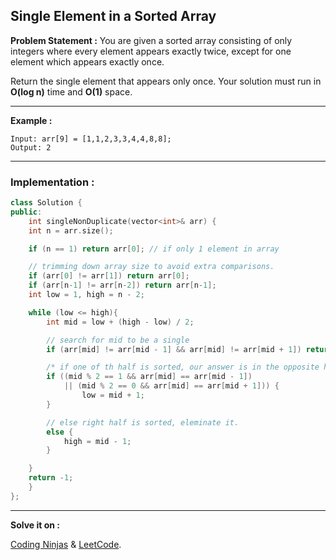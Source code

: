 ## Single Element in a Sorted Array

**Problem Statement :**
You are given a sorted array consisting of only integers where every element appears exactly twice, except for one element which appears exactly once.

Return the single element that appears only once.
Your solution must run in **O(log n)** time and **O(1)** space.

---

**Example :**

```
Input: arr[9] = [1,1,2,3,3,4,4,8,8];
Output: 2
```

---

### Implementation :

```cpp
class Solution {
public:
    int singleNonDuplicate(vector<int>& arr) {
    int n = arr.size();

	if (n == 1) return arr[0]; // if only 1 element in array

	// trimming down array size to avoid extra comparisons.
	if (arr[0] != arr[1]) return arr[0];
	if (arr[n-1] != arr[n-2]) return arr[n-1];
	int low = 1, high = n - 2;

	while (low <= high){
		int mid = low + (high - low) / 2;

		// search for mid to be a single
		if (arr[mid] != arr[mid - 1] && arr[mid] != arr[mid + 1]) return arr[mid];

        /* if one of th half is sorted, our answer is in the opposite half. if we are on left half and it is sorted, eleminate it */
		if ((mid % 2 == 1 && arr[mid] == arr[mid - 1])
			|| (mid % 2 == 0 && arr[mid] == arr[mid + 1])) {
				low = mid + 1;
		}

		// else right half is sorted, eleminate it.
		else {
			high = mid - 1;
		}

	}
	return -1;
    }
};
```

---

**Solve it on :**

[Coding Ninjas](https://www.codingninjas.com/studio/problems/unique-element-in-sorted-array_1112654?utm_source=striver&utm_medium=website&utm_campaign=a_zcoursetuf) &
[LeetCode](https://leetcode.com/problems/single-element-in-a-sorted-array/).
